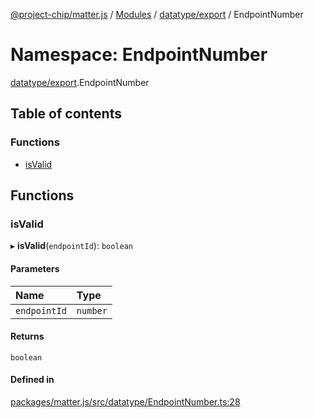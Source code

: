 [@project-chip/matter.js](../README.md) / [Modules](../modules.md) / [datatype/export](datatype_export.md) / EndpointNumber

# Namespace: EndpointNumber

[datatype/export](datatype_export.md).EndpointNumber

## Table of contents

### Functions

- [isValid](datatype_export.EndpointNumber.md#isvalid)

## Functions

### isValid

▸ **isValid**(`endpointId`): `boolean`

#### Parameters

| Name | Type |
| :------ | :------ |
| `endpointId` | `number` |

#### Returns

`boolean`

#### Defined in

[packages/matter.js/src/datatype/EndpointNumber.ts:28](https://github.com/project-chip/matter.js/blob/5f71eedebdb9fa54338bde320c311bb359b7455d/packages/matter.js/src/datatype/EndpointNumber.ts#L28)
